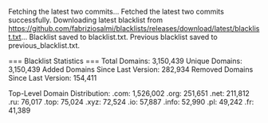 Fetching the latest two commits...
Fetched the latest two commits successfully.
Downloading latest blacklist from https://github.com/fabriziosalmi/blacklists/releases/download/latest/blacklist.txt...
Blacklist saved to blacklist.txt.
Previous blacklist saved to previous_blacklist.txt.

=== Blacklist Statistics ===
Total Domains: 3,150,439
Unique Domains: 3,150,439
Added Domains Since Last Version: 282,934
Removed Domains Since Last Version: 154,411

Top-Level Domain Distribution:
  .com: 1,526,002
  .org: 251,651
  .net: 211,812
  .ru: 76,017
  .top: 75,024
  .xyz: 72,524
  .io: 57,887
  .info: 52,990
  .pl: 49,242
  .fr: 41,389
